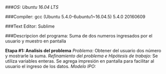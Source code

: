 ###_OS: Ubuntu 16.04 LTS_

###Compiler: gcc (Ubuntu 5.4.0-6ubuntu1~16.04.5) 5.4.0 20160609

###Text Editor: Sublime

###Descripcion del programa: Suma de dos numeros ingresados por el usuario y muestro en pantalla

**Etapa #1: Analisis del problema**
_Problema:_ Obtener del usuario dos número y mostrarle la suma.
_Refinamiento del problema e Hipótesis de trabajo:_ Se utiliza variables enteras. Se agrega impresión en pantalla para facilitar al usuario el ingreso de los datos.
_Modelo IPO:_
